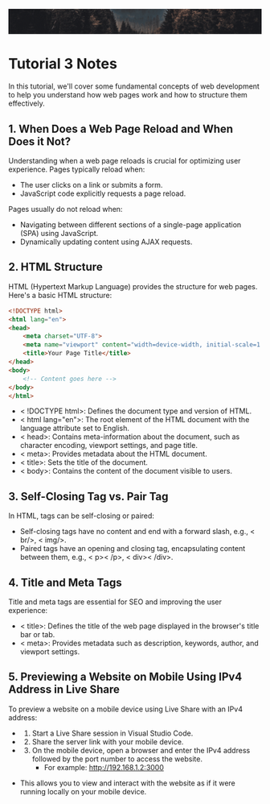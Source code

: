 ![Banner](https://github.com/Auspicious-EX/DailyWebDev/blob/main/Day%2003/images/baneer.gif?raw=true)

# Tutorial **3** Notes

In this tutorial, we'll cover some fundamental concepts of web development to help you understand how web pages work and how to structure them effectively.

## 1. When Does a Web Page Reload and When Does it Not?

Understanding when a web page reloads is crucial for optimizing user experience. Pages typically reload when:
- The user clicks on a link or submits a form.
- JavaScript code explicitly requests a page reload.

Pages usually do not reload when:
- Navigating between different sections of a single-page application (SPA) using JavaScript.
- Dynamically updating content using AJAX requests.

## 2. HTML Structure

HTML (Hypertext Markup Language) provides the structure for web pages. Here's a basic HTML structure:

```html
<!DOCTYPE html>
<html lang="en">
<head>
    <meta charset="UTF-8">
    <meta name="viewport" content="width=device-width, initial-scale=1.0">
    <title>Your Page Title</title>
</head>
<body>
    <!-- Content goes here -->
</body>
</html>
```
- < !DOCTYPE html>: Defines the document type and version of HTML.
- < html lang="en">: The root element of the HTML document with the language attribute set to English.
- < head>: Contains meta-information about the document, such as character encoding, viewport settings, and page title.
- < meta>: Provides metadata about the HTML document.
- < title>: Sets the title of the document.
- < body>: Contains the content of the document visible to users.

## 3. Self-Closing Tag vs. Pair Tag
In HTML, tags can be self-closing or paired:

- Self-closing tags have no content and end with a forward slash, e.g., < br/>, < img/>.
- Paired tags have an opening and closing tag, encapsulating content between them, e.g., < p>< /p>, < div>< /div>.
## 4. Title and Meta Tags
Title and meta tags are essential for SEO and improving the user experience:

- < title>: Defines the title of the web page displayed in the browser's title bar or tab.
- < meta>: Provides metadata such as description, keywords, author, and viewport settings.

## 5. Previewing a Website on Mobile Using IPv4 Address in Live Share
To preview a website on a mobile device using Live Share with an IPv4 address:

- 1. Start a Live Share session in Visual Studio Code.
- 2. Share the server link with your mobile device.
- 3. On the mobile device, open a browser and enter the IPv4 address followed by the port number to access the website.
        - For example: http://192.168.1.2:3000

- This allows you to view and interact with the website as if it were running locally on your mobile device.
